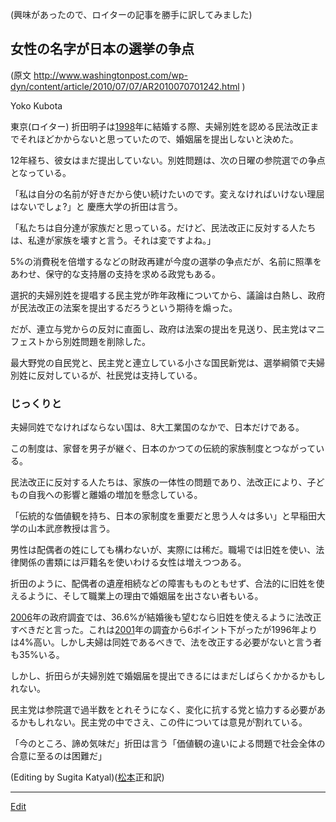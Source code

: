 ---
---
(興味があったので、ロイターの記事を勝手に訳してみました)
## 女性の名字が日本の選挙の争点
(原文 http://www.washingtonpost.com/wp-dyn/content/article/2010/07/07/AR2010070701242.html
)

Yoko Kubota

東京(ロイター) 折田明子は[1998](/1998)年に結婚する際、夫婦別姓を認める民法改正までそれほどかからないと思っていたので、婚姻届を提出しないと決めた。

12年経ち、彼女はまだ提出していない。別姓問題は、次の日曜の参院選での争点となっている。

「私は自分の名前が好きだから使い続けたいのです。変えなければいけない理屈はないでしょ?」と 慶應大学の折田は言う。

「私たちは自分達が家族だと思っている。だけど、民法改正に反対する人たちは、私達が家族を壊すと言う。それは変ですよね。」

5%の消費税を倍増するなどの財政再建が今度の選挙の争点だが、名前に照準をあわせ、保守的な支持層の支持を求める政党もある。

選択的夫婦別姓を提唱する民主党が昨年政権についてから、議論は白熱し、政府が民法改正の法案を提出するだろうという期待を煽った。

だが、連立与党からの反対に直面し、政府は法案の提出を見送り、民主党はマニフェストから別姓問題を削除した。

最大野党の自民党と、民主党と連立している小さな国民新党は、選挙綱領で夫婦別姓に反対しているが、社民党は支持している。

### じっくりと
夫婦同姓でなければならない国は、8大工業国のなかで、日本だけである。

この制度は、家督を男子が継ぐ、日本のかつての伝統的家族制度とつながっている。

民法改正に反対する人たちは、家族の一体性の問題であり、法改正により、子どもの自我への影響と離婚の増加を懸念している。

「伝統的な価値観を持ち、日本の家制度を重要だと思う人々は多い」と早稲田大学の山本武彦教授は言う。

男性は配偶者の姓にしても構わないが、実際には稀だ。職場では旧姓を使い、法律関係の書類には戸籍名を使いわける女性は増えつつある。

折田のように、配偶者の遺産相続などの障害もものともせず、合法的に旧姓を使えるように、そして職業上の理由で婚姻届を出さない者もいる。

[2006](/2006)年の政府調査では、36.6%が結婚後も望むなら旧姓を使えるように法改正すべきだと言った。これは[2001](/2001)年の調査から6ポイント下がったが1996年よりは4%高い。しかし夫婦は同姓であるべきで、法を改正する必要がないと言う者も35%いる。

しかし、折田らが夫婦別姓で婚姻届を提出できるにはまだしばらくかかるかもしれない。

民主党は参院選で過半数をとれそうになく、変化に抗する党と協力する必要があるかもしれない。民主党の中でさえ、この件については意見が割れている。

「今のところ、諦め気味だ」折田は言う「価値観の違いによる問題で社会全体の合意に至るのは困難だ」

(Editing by Sugita Katyal)([松本](/松本)正和訳)


<!--  -->


----
[Edit](https://github.com/vitroid/vitroid.github.io/edit/master/MD/雑記_2010-7-9.md)
